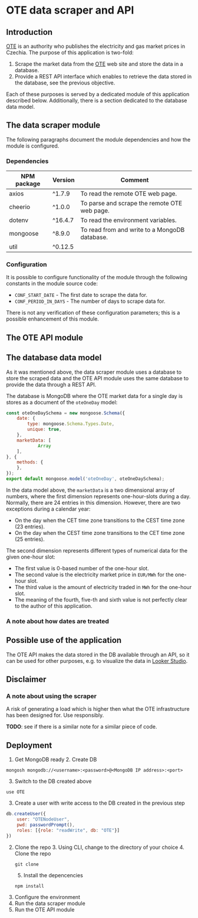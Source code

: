 # OTE data scraper and API

## Introduction
[OTE](https://www.ote-cr.cz/en) is an authority who publishes the electricity and gas market prices in Czechia. The purpose of this application is two-fold:
1. Scrape the market data from the [OTE](https://www.ote-cr.cz/en) web site and store the data in a database.
2. Provide a REST API interface which enables to retrieve the data stored in the database, see the previous objective.

Each of these purposes is served by a dedicated module of this application described below. Additionally, there is a section dedicated to the database data model. 


## The data scraper module
The following paragraphs document the module dependencies and how the module is configured.

### Dependencies

| NPM package | Version | Comment                                       |
|-------------|---------|-----------------------------------------------|
| axios       | ^1.7.9  | To read the remote OTE web page.              |
| cheerio     | ^1.0.0  | To parse and scrape the remote OTE web page.  |
| dotenv      | ^16.4.7 | To read the environment variables.            |
| mongoose    | ^8.9.0  | To read from and write to a MongoDB database. |
| util        | ^0.12.5 |                                               |


### Configuration
It is possible to configure functionality of the module through the following constants in the module source code:
- `CONF_START_DATE` - The first date to scrape the data for.
- `CONF_PERIOD_IN_DAYS` - The number of days to scrape data for.

There is not any verification of these configuration parameters; this is a possible enhancement of this module.


## The OTE API module

## The database data model
As it was mentioned above, the data scraper module uses a database to store the scraped data and the OTE API module uses the same database to provide the data through a REST API.

The database is MongoDB where the OTE market data for a single day is stores as a document of the `oteOneDay` model:

```javascript
const oteOneDaySchema = new mongoose.Schema({
    date: {
        type: mongoose.Schema.Types.Date,
        unique: true,
    },
    marketData: [
            Array
    ],
}, {
    methods: {
    },
});
export default mongoose.model('oteOneDay', oteOneDaySchema);
```

In the data model above, the `marketData` is a two dimensional array of numbers, where the first dimension represents one-hour-slots during a day. Normally, there are 24 entries in this dimension. However, there are two exceptions during a calendar year:
- On the day when the CET time zone transitions to the CEST time zone (23 entries).
- On the day when the CEST time zone transitions to the CET time zone (25 entries).

The second dimension represents different types of numerical data for the given one-hour slot:
- The first value is 0-based number of the one-hour slot.
- The second value is the electricity market price in `EUR/MWh` for the one-hour slot.
- The third value is the amount of electricity traded in `MWh` for the one-hour slot.
- The meaning of the fourth, five-th and sixth value is not perfectly clear to the author of this application.

### A note about how dates are treated

## Possible use of the application
The OTE API makes the data stored in the DB available through an API, so it can be used for other purposes, e.g. to visualize the data in [Looker Studio](https://lookerstudio.google.com).

## Disclaimer
### A note about using the scraper
A risk of generating a load which is higher then what the OTE infrastructure has been designed for. Use responsibly. 

**TODO**: see if there is a similar note for a similar piece of code.

## Deployment
1. Get MongoDB ready
   2. Create DB
```
mongosh mongodb://<username>:<password>@<MongoDB IP address>:<port>
```
   
   3. Switch to the DB created above
```
use OTE
```
   3. Create a user with write access to the DB created in the previous step
```javascript
db.createUser({
	user: "OTENodeUser",
	pwd: passwordPrompt(),
	roles: [{role: "readWrite", db: "OTE"}]
})
```
2. Clone the repo
   3. Using CLI, change to the directory of your choice
   4. Clone the repo
   ```
   git clone
   ```
   5. Install the depencencies
   ```
   npm install
   ```
3. Configure the environment
4. Run the data scraper module
5. Run the OTE API module
